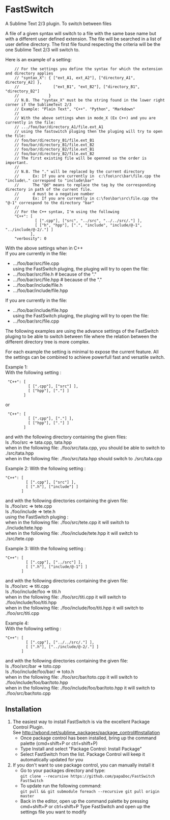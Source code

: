 FastSwitch
==========

A Sublime Text 2/3 plugin. To switch between files

A file of a given syntax will switch to a file with the same base name but with a different user defined extension. 
The file will be searched in a list of user define directory. The first file found respecting the criteria will be the one Sublime Text 2/3 will switch to.

Here is an example of a setting:
```
    // For the settings you define the syntax for which the extension and directory applies  
    // "syntax_X": { ["ext_A1, ext_A2"], ["directory_A1", directory_A2] },  
    //               ["ext_B1", "ext_B2"], ["directory_B1", "directory_B2"]  
    //             }
    // N.B. The "syntax_X" must be the string found in the lower right corner if the SublimeText 2/3  
    // Example: "Plain Text", "C++". "Python", "Markdown"  
    //   
    // With the above settings when in mode_X (Ex C++) and you are currently in the file:  
    // .../foo/bar/directory_A1/file.ext_A1  
    // using the fastswitch pluging then the pluging will try to open the file:  
    // foo/bar/directory_B1/file.ext_B1  
    // foo/bar/directory_B1/file.ext_B2  
    // foo/bar/directory_B2/file.ext_B1  
    // foo/bar/directory_B2/file.ext_B2  
    // The first existing file will be openned so the order is important.  
    //  
    // N.B. The "." will be replaced by the current directory
    //      Ex: If you are currently in  c:\foo\src\bar\file.cpp the "include\." correspond to "include\bar"
    //      The "@d" means to replace the tag by the corresponding directory in path of the current file.
    //      d must be a negative number
    //      Ex: If you are currently in c:\foo\bar\src\file.cpp the "@-1" correspond to the directory "bar" 
    //
    // For the C++ syntax, I'm using the following  
    "C++": [
             [ [".cpp"], ["src", "../src", "../../src/."] ],
             [ ["h", "hpp"], [".", "include", "include/@-1", "../include/@-2/."] ]
           ],
    "verbosity": 0
```
With the above settings when in C++  
If you are currently in the file:
  * .../foo/bar/src/file.cpp  
using the FastSwitch pluging, the pluging will try to open the file:
  * .../foo/bar/src/file.h                    # because of the "."
  * .../foo/bar/src/file.hpp                  # because of the "."
  * .../foo/bar/include/file.h
  * .../foo/bar/include/file.hpp

If you are currently in the file:
  * .../foo/bar/include/file.hpp  
using the FastSwitch pluging, the pluging will try to open the file:
  * .../foo/bar/src/file.cpp


The following examples are using the advance settings of the FastSwitch pluging to be able to switch between file
where the relation between the different directory tree is more complex.

For each example the setting is minimal to expose the current feature. All the settings can be combined to achieve 
powerfull fast and versatile switch.

Example 1:  
With the following setting :  
```
 "C++": [  
          [ [".cpp"], ["src"] ],  
          [ ["hpp"], ["."] ]  
        ]
```  
 or  
```
 "C++": [  
          [ [".cpp"], ["."] ],  
          [ ["hpp"], ["."] ]  
        ]  
```     
and with the following directory containing the given files:  
ls ./foo/src => tata.cpp, tata.hpp  
when in the following file: ./foo/src/tata.cpp, you should be able to switch to ./src/tata.hpp  
when in the following file: ./foo/src/tata.hpp should switch to ./src/tata.cpp

Example 2:
With the following setting :  
```
"C++": [  
         [ [".cpp"], ["src"] ],  
         [ [".h"], ["include"] ]  
       ] 
```  
and with the following directories containing the given file:  
ls ./foo/src => tete.cpp  
ls ./foo/include => tete.h  
using the FastSwitch pluging :  
when in the following file: ./foo/src/tete.cpp it will switch to ./include/tete.hpp  
when in the following file: ./foo/include/tete.hpp it will switch to ./src/tete.cpp  

Example 3:
With the following setting :  
```
"C++": [  
         [ [".cpp"], ["../src"] ],  
         [ [".h"], ["include/@-1"] ]  
       ]  
```
and with the following directories containing the given file:  
ls ./foo/src => titi.cpp  
ls ./foo/include/foo => titi.h  
when in the following file: ./foo/src/titi.cpp it will switch to ./foo/include/foo/titi.hpp  
when in the following file: ./foo/include/foo/titi.hpp it will switch to ./foo/src/titi.cpp  

Example 4:  
With the following setting :  
```
"C++": [  
         [ [".cpp"], ["../../src/."] ],  
         [ [".h"], ["../include/@-2/."] ]  
       ]
```
and with the following directories containing the given file:  
ls ./foo/src/bar => toto.cpp  
ls ./foo/include/foo/bar/ => toto.h  
when in the following file: ./foo/src/bar/toto.cpp it will switch to ./foo/include/foo/bar/toto.hpp  
when in the following file: ./foo/include/foo/bar/toto.hpp it will switch to ./foo/src/bar/toto.cpp


Installation
------------

1. The easiest way to install FastSwitch is via the excellent Package Control Plugin.  
   See http://wbond.net/sublime_packages/package_control#Installation  
   * Once package control has been installed, bring up the command palette (cmd+shift+P or ctrl+shift+P)  
   * Type Install and select "Package Control: Install Package"  
   * Select FastSwitch from the list. Package Control will keep it automatically updated for you  
2. If you don't want to use package control, you can manually install it  
   * Go to your packages directory and type:  
   ```git clone --recursive https://github.com/papaDoc/FastSwitch FastSwitch ```
   * To update run the following command:  
   ```git pull && git submodule foreach --recursive git pull origin master```
   * Back in the editor, open up the command palette by pressing cmd+shift+P or ctrl+shift+P
   Type FastSwitch and open up the settings file you want to modify


